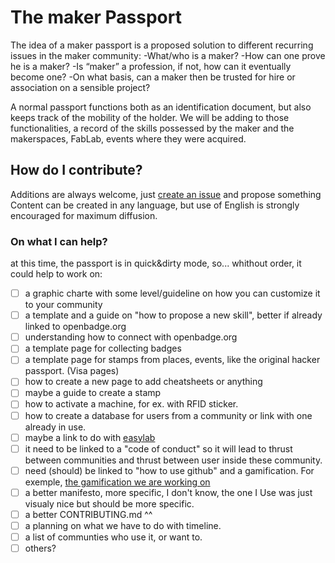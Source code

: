 # The maker Passport

The idea of a maker passport is a proposed solution to different recurring issues in the maker community:
-What/who is a maker?
-How can one prove he is a maker?
-Is “maker” a profession, if not, how can it eventually become one?
-On what basis, can a maker then be trusted for hire or association on a sensible project?

A normal passport functions both as an identification document, but also keeps track of the mobility of the holder. We will be adding to those functionalities, a record of the skills possessed by the maker and the makerspaces, FabLab, events where they were acquired.

## How do I contribute?

Additions are always welcome, just [create an issue](https://github.com/openfab-lab/passeportMaker/issues) and propose something
Content can be created in any language, but use of English is strongly encouraged for maximum diffusion.

### On what I can help?

at this time, the passport is in quick&dirty mode, so... whithout order, it could help to work on:  
- [ ] a graphic charte with some level/guideline on how you can customize it to your community
- [ ] a template and a guide on "how to propose a new skill", better if already linked to openbadge.org
- [ ] understanding how to connect with openbadge.org
- [ ] a template page for collecting badges
- [ ] a template page for stamps from places, events, like the original hacker passport. (Visa pages)
- [ ] how to create a new page to add cheatsheets or anything
- [ ] maybe a guide to create a stamp 
- [ ] how to activate a machine, for ex. with RFID sticker. 
- [ ] how to create a database for users from a community or link with one already in use.
- [ ] maybe a link to do with [easylab](https://easylab.io/machines/#/product?_k=16u3v5)
- [ ] it need to be linked to a "code of conduct" so it will lead to thrust between communities and thrust between user inside these community.
- [ ] need (should) be linked to "how to use github" and a gamification. For exemple, [the gamification we are working on](https://github.com/openfab-lab/gamification-fablab)  
- [ ] a better manifesto, more specific, I don't know, the one I Use was just visualy nice but should be more specific.
- [ ] a better CONTRIBUTING.md ^^
- [ ] a planning on what we have to do with timeline. 
- [ ] a list of communties who use it, or want to. 
- [ ] others? 
